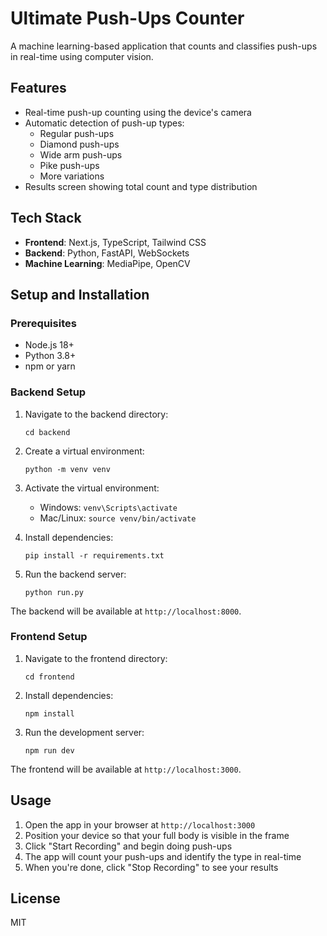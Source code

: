 # Ultimate Push-Ups Counter

A machine learning-based application that counts and classifies push-ups in real-time using computer vision.

## Features

- Real-time push-up counting using the device's camera
- Automatic detection of push-up types:
  - Regular push-ups
  - Diamond push-ups
  - Wide arm push-ups
  - Pike push-ups
  - More variations
- Results screen showing total count and type distribution

## Tech Stack

- **Frontend**: Next.js, TypeScript, Tailwind CSS
- **Backend**: Python, FastAPI, WebSockets
- **Machine Learning**: MediaPipe, OpenCV

## Setup and Installation

### Prerequisites

- Node.js 18+
- Python 3.8+
- npm or yarn

### Backend Setup

1. Navigate to the backend directory:
   ```
   cd backend
   ```

2. Create a virtual environment:
   ```
   python -m venv venv
   ```

3. Activate the virtual environment:
   - Windows: `venv\Scripts\activate`
   - Mac/Linux: `source venv/bin/activate`

4. Install dependencies:
   ```
   pip install -r requirements.txt
   ```

5. Run the backend server:
   ```
   python run.py
   ```

The backend will be available at `http://localhost:8000`.

### Frontend Setup

1. Navigate to the frontend directory:
   ```
   cd frontend
   ```

2. Install dependencies:
   ```
   npm install
   ```

3. Run the development server:
   ```
   npm run dev
   ```

The frontend will be available at `http://localhost:3000`.

## Usage

1. Open the app in your browser at `http://localhost:3000`
2. Position your device so that your full body is visible in the frame
3. Click "Start Recording" and begin doing push-ups
4. The app will count your push-ups and identify the type in real-time
5. When you're done, click "Stop Recording" to see your results

## License

MIT 